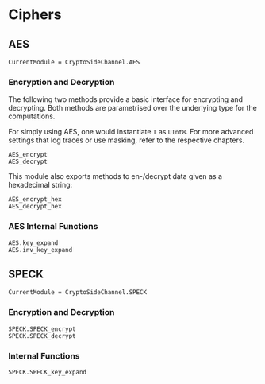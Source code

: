 # Ciphers

## AES
```@meta
CurrentModule = CryptoSideChannel.AES
```


### Encryption and Decryption

The following two methods provide a basic interface for encrypting and decrypting. Both methods are parametrised over the underlying type for the computations.

For simply using AES, one would instantiate `T` as `UInt8`. For more advanced settings that log traces or use masking, refer to the respective chapters.  

```@docs
AES_encrypt
AES_decrypt
```

This module also exports methods to en-/decrypt data given as a hexadecimal string:

```@docs
AES_encrypt_hex
AES_decrypt_hex
```

### AES Internal Functions

```@docs
AES.key_expand
AES.inv_key_expand
```

## SPECK
```@meta
CurrentModule = CryptoSideChannel.SPECK
```

### Encryption and Decryption
```@docs
SPECK.SPECK_encrypt
SPECK.SPECK_decrypt
```


### Internal Functions
```@docs
SPECK.SPECK_key_expand
```